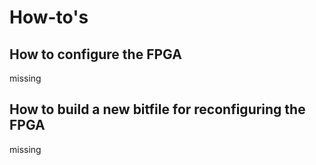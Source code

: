 # How-to's

## How to configure the FPGA

missing

## How to build a new bitfile for reconfiguring the FPGA

missing
